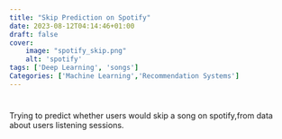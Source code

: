 ```yaml
---
title: "Skip Prediction on Spotify"
date: 2023-08-12T04:14:46+01:00
draft: false
cover:
    image: "spotify_skip.png"
    alt: 'spotify'
tags: ['Deep Learning', 'songs']
Categories: ['Machine Learning','Recommendation Systems']
---
```


# 
Trying to predict whether users would skip a song on spotify,from data about users listening sessions.

